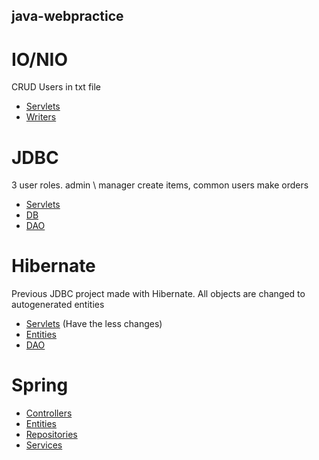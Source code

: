 ## java-webpractice

# IO/NIO
CRUD Users in txt file
* [Servlets](https://github.com/Vilka284/java-webpractice/tree/master/IO%20NIO/src/main/java/com/andrii/servlet)
* [Writers](https://github.com/Vilka284/java-webpractice/tree/master/IO%20NIO/src/main/java/com/andrii/writer)

# JDBC
3 user roles.
admin \ manager create items, common users make orders
* [Servlets](https://github.com/Vilka284/java-webpractice/tree/master/JDBC/src/main/java/com/andrii/servlet) 
* [DB](https://github.com/Vilka284/java-webpractice/tree/master/JDBC/src/main/resources/database)
* [DAO](https://github.com/Vilka284/java-webpractice/tree/master/JDBC/src/main/java/com/andrii/dao)

# Hibernate
Previous JDBC project made with Hibernate. All objects are changed to autogenerated entities
* [Servlets](https://github.com/Vilka284/java-webpractice/tree/master/Hibernate/src/main/java/com/andrii/servlet) (Have the less changes)
* [Entities](https://github.com/Vilka284/java-webpractice/tree/master/Hibernate/src/main/java/com/andrii/entity)
* [DAO](https://github.com/Vilka284/java-webpractice/tree/master/Hibernate/src/main/java/com/andrii/dao)

# Spring
* [Controllers](https://github.com/Vilka284/java-webpractice/tree/master/Spring%20core/src/main/java/com/springapp/andrii/controller)
* [Entities](https://github.com/Vilka284/java-webpractice/tree/master/Spring%20core/src/main/java/com/springapp/andrii/model)
* [Repositories](https://github.com/Vilka284/java-webpractice/tree/master/Spring%20core/src/main/java/com/springapp/andrii/repository)
* [Services](https://github.com/Vilka284/java-webpractice/tree/master/Spring%20core/src/main/java/com/springapp/andrii/service)
